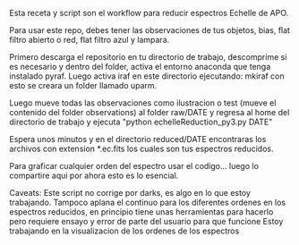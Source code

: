 Esta receta y script son el workflow para reducir espectros Echelle de APO.

Para usar este repo, debes tener las observaciones de tus objetos, bias, flat filtro abierto o red, flat filtro azul y lampara.

Primero descarga el repositorio en tu directorio de trabajo, descomprime si es necesario y dentro del folder, activa el entorno anaconda que tenga instalado pyraf.
Luego activa iraf en este directorio
ejecutando: mkiraf
con esto se creara un folder llamado uparm.

Luego mueve todas las observaciones como ilustracion o test (mueve el contenido del folder observations) al folder raw/DATE
y regresa al home del directorio de trabajo y ejecuta "python echelleReduction_py3.py DATE"

Espera unos minutos y en el directorio reduced/DATE encontraras los archivos con extension *.ec.fits los cuales son tus espectros reducidos.

Para graficar cualquier orden del espectro usar el codigo... luego lo compartire aqui por ahora esto es lo esencial.


Caveats:
Este script no corrige por darks, es algo en lo que estoy trabajando.
Tampoco aplana el continuo para los diferentes ordenes en los espectros reducidos, en principio tiene unas herramientas para hacerlo pero requiere ensayo y error de parte del usuario para que funcione
Estoy trabajando en la visualizacion de los ordenes de los espectros
